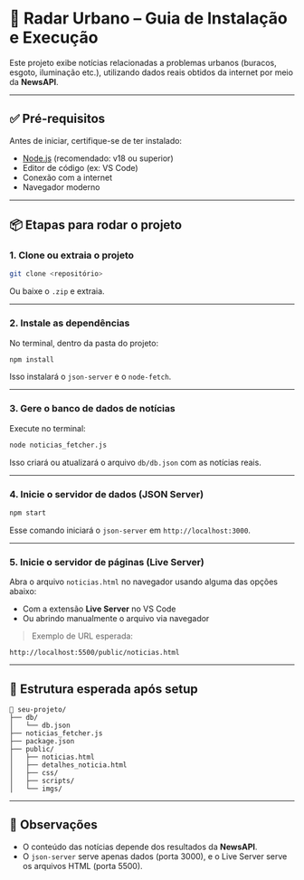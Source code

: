 # 🚀 Radar Urbano – Guia de Instalação e Execução

Este projeto exibe notícias relacionadas a problemas urbanos (buracos, esgoto, iluminação etc.), utilizando dados reais obtidos da internet por meio da **NewsAPI**.

---

## ✅ Pré-requisitos

Antes de iniciar, certifique-se de ter instalado:

- [Node.js](https://nodejs.org) (recomendado: v18 ou superior)
- Editor de código (ex: VS Code)
- Conexão com a internet
- Navegador moderno

---

## 📦 Etapas para rodar o projeto

### 1. Clone ou extraia o projeto

```bash
git clone <repositório>
```

Ou baixe o `.zip` e extraia.

---

### 2. Instale as dependências

No terminal, dentro da pasta do projeto:

```bash
npm install
```

Isso instalará o `json-server` e o `node-fetch`.

---

### 3. Gere o banco de dados de notícias

Execute no terminal:

```bash
node noticias_fetcher.js
```

Isso criará ou atualizará o arquivo `db/db.json` com as notícias reais.

---

### 4. Inicie o servidor de dados (JSON Server)

```bash
npm start
```

Esse comando iniciará o `json-server` em `http://localhost:3000`.

---

### 5. Inicie o servidor de páginas (Live Server)

Abra o arquivo `noticias.html` no navegador usando alguma das opções abaixo:

- Com a extensão **Live Server** no VS Code
- Ou abrindo manualmente o arquivo via navegador

> Exemplo de URL esperada:
```
http://localhost:5500/public/noticias.html
```

---

## 🧪 Estrutura esperada após setup

```
📁 seu-projeto/
├── db/
│   └── db.json
├── noticias_fetcher.js
├── package.json
├── public/
│   ├── noticias.html
│   ├── detalhes_noticia.html
│   ├── css/
│   ├── scripts/
│   └── imgs/
```

---

## 📌 Observações

- O conteúdo das notícias depende dos resultados da **NewsAPI**.
- O `json-server` serve apenas dados (porta 3000), e o Live Server serve os arquivos HTML (porta 5500).